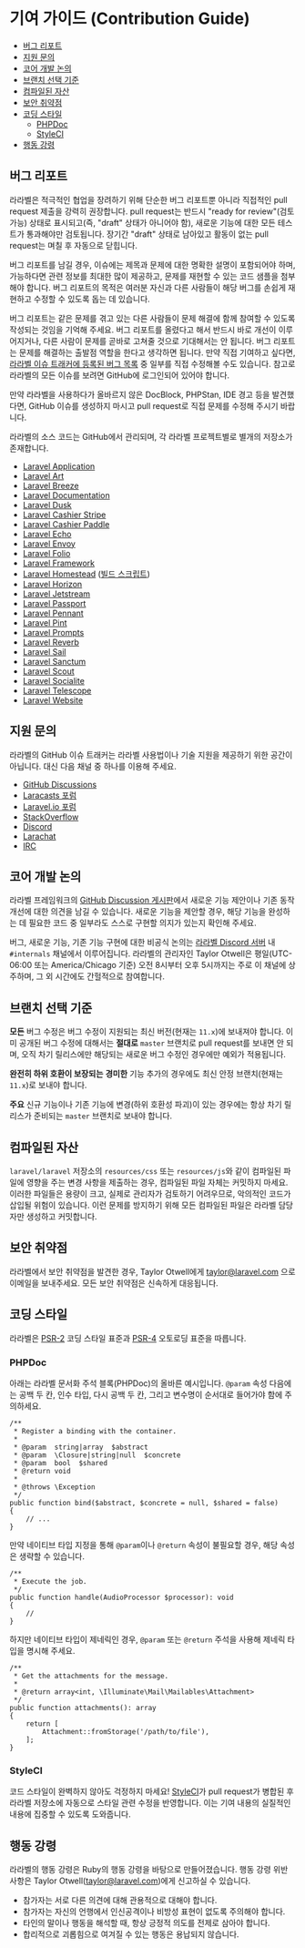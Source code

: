 # 기여 가이드 (Contribution Guide)

- [버그 리포트](#bug-reports)
- [지원 문의](#support-questions)
- [코어 개발 논의](#core-development-discussion)
- [브랜치 선택 기준](#which-branch)
- [컴파일된 자산](#compiled-assets)
- [보안 취약점](#security-vulnerabilities)
- [코딩 스타일](#coding-style)
    - [PHPDoc](#phpdoc)
    - [StyleCI](#styleci)
- [행동 강령](#code-of-conduct)

<a name="bug-reports"></a>
## 버그 리포트

라라벨은 적극적인 협업을 장려하기 위해 단순한 버그 리포트뿐 아니라 직접적인 pull request 제출을 강력히 권장합니다. pull request는 반드시 "ready for review"(검토 가능) 상태로 표시되고(즉, "draft" 상태가 아니어야 함), 새로운 기능에 대한 모든 테스트가 통과해야만 검토됩니다. 장기간 "draft" 상태로 남아있고 활동이 없는 pull request는 며칠 후 자동으로 닫힙니다.

버그 리포트를 남길 경우, 이슈에는 제목과 문제에 대한 명확한 설명이 포함되어야 하며, 가능하다면 관련 정보를 최대한 많이 제공하고, 문제를 재현할 수 있는 코드 샘플을 첨부해야 합니다. 버그 리포트의 목적은 여러분 자신과 다른 사람들이 해당 버그를 손쉽게 재현하고 수정할 수 있도록 돕는 데 있습니다.

버그 리포트는 같은 문제를 겪고 있는 다른 사람들이 문제 해결에 함께 참여할 수 있도록 작성되는 것임을 기억해 주세요. 버그 리포트를 올렸다고 해서 반드시 바로 개선이 이루어지거나, 다른 사람이 문제를 곧바로 고쳐줄 것으로 기대해서는 안 됩니다. 버그 리포트는 문제를 해결하는 출발점 역할을 한다고 생각하면 됩니다. 만약 직접 기여하고 싶다면, [라라벨 이슈 트래커에 등록된 버그 목록](https://github.com/issues?q=is%3Aopen+is%3Aissue+label%3Abug+user%3Alaravel) 중 일부를 직접 수정해볼 수도 있습니다. 참고로 라라벨의 모든 이슈를 보려면 GitHub에 로그인되어 있어야 합니다.

만약 라라벨을 사용하다가 올바르지 않은 DocBlock, PHPStan, IDE 경고 등을 발견했다면, GitHub 이슈를 생성하지 마시고 pull request로 직접 문제를 수정해 주시기 바랍니다.

라라벨의 소스 코드는 GitHub에서 관리되며, 각 라라벨 프로젝트별로 별개의 저장소가 존재합니다.

<div class="content-list" markdown="1">

- [Laravel Application](https://github.com/laravel/laravel)
- [Laravel Art](https://github.com/laravel/art)
- [Laravel Breeze](https://github.com/laravel/breeze)
- [Laravel Documentation](https://github.com/laravel/docs)
- [Laravel Dusk](https://github.com/laravel/dusk)
- [Laravel Cashier Stripe](https://github.com/laravel/cashier)
- [Laravel Cashier Paddle](https://github.com/laravel/cashier-paddle)
- [Laravel Echo](https://github.com/laravel/echo)
- [Laravel Envoy](https://github.com/laravel/envoy)
- [Laravel Folio](https://github.com/laravel/folio)
- [Laravel Framework](https://github.com/laravel/framework)
- [Laravel Homestead](https://github.com/laravel/homestead) ([빌드 스크립트](https://github.com/laravel/settler))
- [Laravel Horizon](https://github.com/laravel/horizon)
- [Laravel Jetstream](https://github.com/laravel/jetstream)
- [Laravel Passport](https://github.com/laravel/passport)
- [Laravel Pennant](https://github.com/laravel/pennant)
- [Laravel Pint](https://github.com/laravel/pint)
- [Laravel Prompts](https://github.com/laravel/prompts)
- [Laravel Reverb](https://github.com/laravel/reverb)
- [Laravel Sail](https://github.com/laravel/sail)
- [Laravel Sanctum](https://github.com/laravel/sanctum)
- [Laravel Scout](https://github.com/laravel/scout)
- [Laravel Socialite](https://github.com/laravel/socialite)
- [Laravel Telescope](https://github.com/laravel/telescope)
- [Laravel Website](https://github.com/laravel/laravel.com)

</div>

<a name="support-questions"></a>
## 지원 문의

라라벨의 GitHub 이슈 트래커는 라라벨 사용법이나 기술 지원을 제공하기 위한 공간이 아닙니다. 대신 다음 채널 중 하나를 이용해 주세요.

<div class="content-list" markdown="1">

- [GitHub Discussions](https://github.com/laravel/framework/discussions)
- [Laracasts 포럼](https://laracasts.com/discuss)
- [Laravel.io 포럼](https://laravel.io/forum)
- [StackOverflow](https://stackoverflow.com/questions/tagged/laravel)
- [Discord](https://discord.gg/laravel)
- [Larachat](https://larachat.co)
- [IRC](https://web.libera.chat/?nick=artisan&channels=#laravel)

</div>

<a name="core-development-discussion"></a>
## 코어 개발 논의

라라벨 프레임워크의 [GitHub Discussion 게시판](https://github.com/laravel/framework/discussions)에서 새로운 기능 제안이나 기존 동작 개선에 대한 의견을 남길 수 있습니다. 새로운 기능을 제안할 경우, 해당 기능을 완성하는 데 필요한 코드 중 일부라도 스스로 구현할 의지가 있는지 확인해 주세요.

버그, 새로운 기능, 기존 기능 구현에 대한 비공식 논의는 [라라벨 Discord 서버](https://discord.gg/laravel) 내 `#internals` 채널에서 이루어집니다. 라라벨의 관리자인 Taylor Otwell은 평일(UTC-06:00 또는 America/Chicago 기준) 오전 8시부터 오후 5시까지는 주로 이 채널에 상주하며, 그 외 시간에도 간헐적으로 참여합니다.

<a name="which-branch"></a>
## 브랜치 선택 기준

**모든** 버그 수정은 버그 수정이 지원되는 최신 버전(현재는 `11.x`)에 보내져야 합니다. 이미 공개된 버그 수정에 대해서는 **절대로** `master` 브랜치로 pull request를 보내면 안 되며, 오직 차기 릴리스에만 해당되는 새로운 버그 수정인 경우에만 예외가 적용됩니다.

**완전히 하위 호환이 보장되는** **경미한** 기능 추가의 경우에도 최신 안정 브랜치(현재는 `11.x`)로 보내야 합니다.

**주요** 신규 기능이나 기존 기능에 변경(하위 호환성 파괴)이 있는 경우에는 항상 차기 릴리스가 준비되는 `master` 브랜치로 보내야 합니다.

<a name="compiled-assets"></a>
## 컴파일된 자산

`laravel/laravel` 저장소의 `resources/css` 또는 `resources/js`와 같이 컴파일된 파일에 영향을 주는 변경 사항을 제출하는 경우, 컴파일된 파일 자체는 커밋하지 마세요. 이러한 파일들은 용량이 크고, 실제로 관리자가 검토하기 어려우므로, 악의적인 코드가 삽입될 위험이 있습니다. 이런 문제를 방지하기 위해 모든 컴파일된 파일은 라라벨 담당자만 생성하고 커밋합니다.

<a name="security-vulnerabilities"></a>
## 보안 취약점

라라벨에서 보안 취약점을 발견한 경우, Taylor Otwell에게 <a href="mailto:taylor@laravel.com">taylor@laravel.com</a> 으로 이메일을 보내주세요. 모든 보안 취약점은 신속하게 대응됩니다.

<a name="coding-style"></a>
## 코딩 스타일

라라벨은 [PSR-2](https://github.com/php-fig/fig-standards/blob/master/accepted/PSR-2-coding-style-guide.md) 코딩 스타일 표준과 [PSR-4](https://github.com/php-fig/fig-standards/blob/master/accepted/PSR-4-autoloader.md) 오토로딩 표준을 따릅니다.

<a name="phpdoc"></a>
### PHPDoc

아래는 라라벨 문서화 주석 블록(PHPDoc)의 올바른 예시입니다. `@param` 속성 다음에는 공백 두 칸, 인수 타입, 다시 공백 두 칸, 그리고 변수명이 순서대로 들어가야 함에 주의하세요.

```
/**
 * Register a binding with the container.
 *
 * @param  string|array  $abstract
 * @param  \Closure|string|null  $concrete
 * @param  bool  $shared
 * @return void
 *
 * @throws \Exception
 */
public function bind($abstract, $concrete = null, $shared = false)
{
    // ...
}
```

만약 네이티브 타입 지정을 통해 `@param`이나 `@return` 속성이 불필요할 경우, 해당 속성은 생략할 수 있습니다.

```
/**
 * Execute the job.
 */
public function handle(AudioProcessor $processor): void
{
    //
}
```

하지만 네이티브 타입이 제네릭인 경우, `@param` 또는 `@return` 주석을 사용해 제네릭 타입을 명시해 주세요.

```
/**
 * Get the attachments for the message.
 *
 * @return array<int, \Illuminate\Mail\Mailables\Attachment>
 */
public function attachments(): array
{
    return [
        Attachment::fromStorage('/path/to/file'),
    ];
}
```

<a name="styleci"></a>
### StyleCI

코드 스타일이 완벽하지 않아도 걱정하지 마세요! [StyleCI](https://styleci.io/)가 pull request가 병합된 후 라라벨 저장소에 자동으로 스타일 관련 수정을 반영합니다. 이는 기여 내용의 실질적인 내용에 집중할 수 있도록 도와줍니다.

<a name="code-of-conduct"></a>
## 행동 강령

라라벨의 행동 강령은 Ruby의 행동 강령을 바탕으로 만들어졌습니다. 행동 강령 위반 사항은 Taylor Otwell(taylor@laravel.com)에게 신고하실 수 있습니다.

<div class="content-list" markdown="1">

- 참가자는 서로 다른 의견에 대해 관용적으로 대해야 합니다.
- 참가자는 자신의 언행에서 인신공격이나 비방성 표현이 없도록 주의해야 합니다.
- 타인의 말이나 행동을 해석할 때, 항상 긍정적 의도를 전제로 삼아야 합니다.
- 합리적으로 괴롭힘으로 여겨질 수 있는 행동은 용납되지 않습니다.

</div>